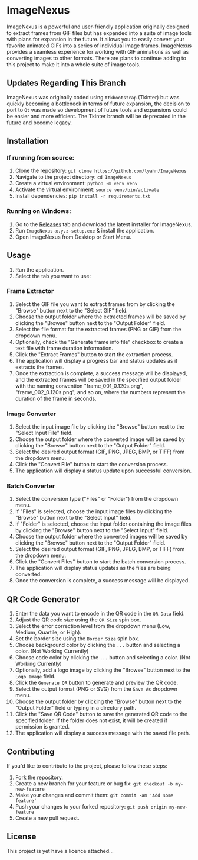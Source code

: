 # ImageNexus


ImageNexus is a powerful and user-friendly application originally designed to extract frames from GIF files but has expanded into a suite of image tools with plans for expansion in the future. It allows you to easily convert your favorite animated GIFs into a series of individual image frames. ImageNexus provides a seamless experience for working with GIF animations as well as converting images to other formats. There are plans to continue adding to this project to make it into a whole suite of image tools.

## Updates Regarding This Branch

ImageNexus was originally coded using `ttkbootstrap` (Tkinter) but was quickly becoming a bottleneck in terms of future expansion, the decision to port to `Qt` was made so development of future tools and expansions could be easier and more efficient. The Tkinter branch will be deprecated in the future and become legacy.

## Installation
### If running from source:
1. Clone the repository: `git clone https://github.com/lyahn/ImageNexus`
2. Navigate to the project directory: `cd ImageNexus`
3. Create a virtual environment: `python -m venv venv`
4. Activate the virtual environment: `source venv/bin/activate`
5. Install dependencies: `pip install -r requirements.txt`

### Running on Windows:
1. Go to the [Releases](https://github.com/lyahn/ImageNexus/releases) tab and download the latest installer for ImageNexus.
2. Run `ImageNexus-x.y.z-setup.exe` & install the application.
3. Open ImageNexus from Desktop or Start Menu.

## Usage

1. Run the application.
2. Select the tab you want to use:

### Frame Extractor
1. Select the GIF file you want to extract frames from by clicking the "Browse" button next to the "Select GIF" field.
2. Choose the output folder where the extracted frames will be saved by clicking the "Browse" button next to the "Output Folder" field.
3. Select the file format for the extracted frames (PNG or GIF) from the dropdown menu.
4. Optionally, check the "Generate frame info file" checkbox to create a text file with frame duration information.
5. Click the "Extract Frames" button to start the extraction process.
6. The application will display a progress bar and status updates as it extracts the frames.
7. Once the extraction is complete, a success message will be displayed, and the extracted frames will be saved in the specified output folder with the naming convention "frame_001_0.120s.png", "frame_002_0.120s.png", and so on, where the numbers represent the duration of the frame in seconds.

### Image Converter
1. Select the input image file by clicking the "Browse" button next to the "Select Input File" field.
2. Choose the output folder where the converted image will be saved by clicking the "Browse" button next to the "Output Folder" field.
3. Select the desired output format (GIF, PNG, JPEG, BMP, or TIFF) from the dropdown menu.
4. Click the "Convert File" button to start the conversion process.
5. The application will display a status update upon successful conversion.

### Batch Converter
1. Select the conversion type ("Files" or "Folder") from the dropdown menu.
2. If "Files" is selected, choose the input image files by clicking the "Browse" button next to the "Select Input" field.
3. If "Folder" is selected, choose the input folder containing the image files by clicking the "Browse" button next to the "Select Input" field.
4. Choose the output folder where the converted images will be saved by clicking the "Browse" button next to the "Output Folder" field.
5. Select the desired output format (GIF, PNG, JPEG, BMP, or TIFF) from the dropdown menu.
6. Click the "Convert Files" button to start the batch conversion process.
7. The application will display status updates as the files are being converted.
8. Once the conversion is complete, a success message will be displayed.

## QR Code Generator
1. Enter the data you want to encode in the QR code in the `QR Data` field.
2. Adjust the QR code size using the `QR Size` spin box.
3. Select the error correction level from the dropdown menu (Low, Medium, Quartile, or High).
4. Set the border size using the `Border Size` spin box.
5. Choose background color by clicking the `...` button and selecting a color. (Not Working Currently)
6. Choose code color by clicking the `...` button and selecting a color. (Not Working Currently)
7. Optionally, add a logo image by clicking the "Browse" button next to the `Logo Image` field.
8. Click the `Generate QR` button to generate and preview the QR code.
9. Select the output format (PNG or SVG) from the `Save As` dropdown menu.
10. Choose the output folder by clicking the "Browse" button next to the "Output Folder" field or typing in a directory path.
11. Click the "Save QR Code" button to save the generated QR code to the specified folder. If the folder does not exist, it will be created if permission is granted.
12. The application will display a success message with the saved file path.


## Contributing

If you'd like to contribute to the project, please follow these steps:

1. Fork the repository.
2. Create a new branch for your feature or bug fix: `git checkout -b my-new-feature`
3. Make your changes and commit them: `git commit -am 'Add some feature'`
4. Push your changes to your forked repository: `git push origin my-new-feature`
5. Create a new pull request.

## License

This project is yet have a licence attached...

